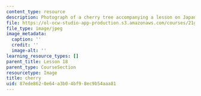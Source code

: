 ```yaml
---
content_type: resource
description: Photograph of a cherry tree accompanying a lesson on Japanese vocabulary.
file: https://ol-ocw-studio-app-production.s3.amazonaws.com/courses/21g-504-japanese-iv-spring-2009/87ede8620e64a3b04bf98ec9b54aaa81_cherry.jpg
file_type: image/jpeg
image_metadata:
  caption: ''
  credit: ''
  image-alt: ''
learning_resource_types: []
parent_title: Lesson 18
parent_type: CourseSection
resourcetype: Image
title: cherry
uid: 87ede862-0e64-a3b0-4bf9-8ec9b54aaa81
---
```

